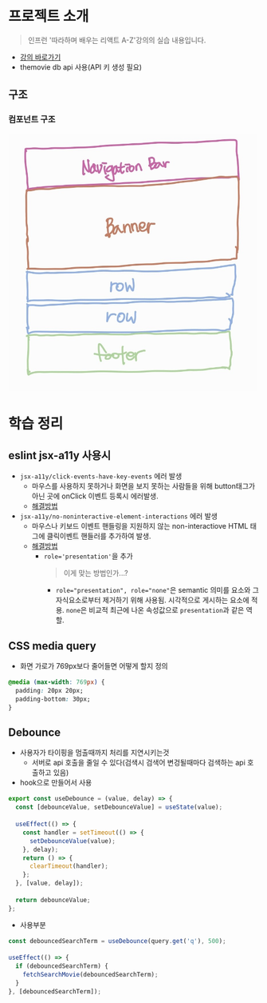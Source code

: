 # 프로젝트 소개

> 인프런 '따라하며 배우는 리액트 A-Z'강의의 실습 내용입니다.

- [강의 바로가기](https://www.inflearn.com/course/%EB%94%B0%EB%9D%BC%ED%95%98%EB%8A%94-%EB%A6%AC%EC%95%A1%ED%8A%B8/dashboard)
- themovie db api 사용(API 키 생성 필요)

## 구조

### 컴포넌트 구조

<img src="./img/컴포넌트구조.jpg" alt="component-structure" style="width:500px;"/>

# 학습 정리

## eslint jsx-a11y 사용시

- `jsx-a11y/click-events-have-key-events` 에러 발생
  - 마우스를 사용하지 못하거나 화면을 보지 못하는 사람들을 위해 button태그가 아닌 곳에 onClick 이벤트 등록시 에러발생.
  - [해결방법](https://github.com/jsx-eslint/eslint-plugin-jsx-a11y/blob/0d5321a5457c5f0da0ca216053cc5b4f571b53ae/docs/rules/click-events-have-key-events.md)
- `jsx-a11y/no-noninteractive-element-interactions` 에러 발생
  - 마우스나 키보드 이벤트 핸들링을 지원하지 않는 non-interactiove HTML 태그에 클릭이벤트 핸들러를 추가하여 발생.
  - [해결방법](https://github.com/jsx-eslint/eslint-plugin-jsx-a11y/blob/0d5321a5457c5f0da0ca216053cc5b4f571b53ae/docs/rules/no-noninteractive-element-interactions.md)
    - `role='presentation'`을 추가
      > 이게 맞는 방법인가...?
      - `role="presentation", role="none"`은 semantic 의미를 요소와 그 자식요소로부터 제거하기 위해 사용됨. 시각적으로
        게시하는 요소에 적용. `none`은 비교적 최근에 나온 속성값으로 `presentation`과 같은 역할.

## CSS media query

- 화면 가로가 769px보다 줄어들면 어떻게 할지 정의

```css
@media (max-width: 769px) {
  padding: 20px 20px;
  padding-bottom: 30px;
}
```

## Debounce

- 사용자가 타이핑을 멈출때까지 처리를 지연시키는것
  - 서버로 api 호출을 줄일 수 있다(검색시 검색어 변겅될때마다 검색하는 api 호출하고 있음)
- hook으로 만들어서 사용

```js
export const useDebounce = (value, delay) => {
  const [debounceValue, setDebounceValue] = useState(value);

  useEffect(() => {
    const handler = setTimeout(() => {
      setDebounceValue(value);
    }, delay);
    return () => {
      clearTimeout(handler);
    };
  }, [value, delay]);

  return debounceValue;
};
```

- 사용부분

```js
const debouncedSearchTerm = useDebounce(query.get('q'), 500);

useEffect(() => {
  if (debouncedSearchTerm) {
    fetchSearchMovie(debouncedSearchTerm);
  }
}, [debouncedSearchTerm]);
```
